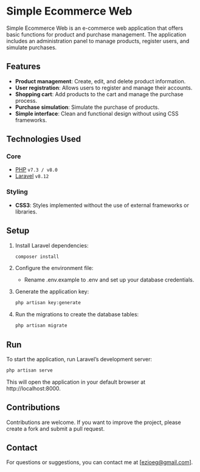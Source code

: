# Simple Ecommerce Web
Simple Ecommerce Web is an e-commerce web application that offers basic functions for product and purchase management. The application includes an administration panel to manage products, register users, and simulate purchases.

## Features
- **Product management**: Create, edit, and delete product information.
- **User registration**: Allows users to register and manage their accounts.
- **Shopping cart**: Add products to the cart and manage the purchase process.
- **Purchase simulation**: Simulate the purchase of products.
- **Simple interface**: Clean and functional design without using CSS frameworks.

## Technologies Used
### Core
- [PHP](https://www.php.net/) `v7.3 / v8.0`  
- [Laravel](https://laravel.com/docs/8.x) `v8.12`  

### Styling
- **CSS3**: Styles implemented without the use of external frameworks or libraries.

## Setup
1. Install Laravel dependencies:

   ```bash
   composer install

2. Configure the environment file:

    * Rename .env.example to .env and set up your database credentials.

3. Generate the application key:

   ```bash
   php artisan key:generate

4. Run the migrations to create the database tables:

   ```bash
   php artisan migrate
   
## Run
To start the application, run Laravel’s development server:

   ```bash
   php artisan serve
   ```
This will open the application in your default browser at http://localhost:8000.

## Contributions
Contributions are welcome. If you want to improve the project, please create a fork and submit a pull request.

## Contact
For questions or suggestions, you can contact me at [ezioeg@gmail.com].
